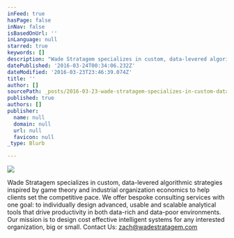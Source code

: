 ```yaml
---
inFeed: true
hasPage: false
inNav: false
isBasedOnUrl: ''
inLanguage: null
starred: true
keywords: []
description: "Wade Stratagem specializes in custom, data-levered algorithmic strategies inspired by game theory and industrial organization economics to help clients set the competitive pace. We offer bespoke consulting services with one goal: to individually design advanced, usable and scalable analytical tools that drive productivity in both data-rich and data-poor environments. Our mission is to design cost effective intelligent systems for any interested business, big or small. \_ \_ \_ \_ \_ \_ \_Contact Us: zach@wadestratagem.com"
datePublished: '2016-03-24T00:34:06.232Z'
dateModified: '2016-03-23T23:46:39.074Z'
title: ''
author: []
sourcePath: _posts/2016-03-23-wade-stratagem-specializes-in-custom-data-levered-algorithm.md
published: true
authors: []
publisher:
  name: null
  domain: null
  url: null
  favicon: null
_type: Blurb

---
```

![](https://s3-us-west-2.amazonaws.com/the-grid-img/p/5de6f3c73cb892fdefac6f46f85a31808a11ab85.png)

Wade Stratagem specializes in custom, data-levered algorithmic strategies inspired by game theory and industrial organization economics to help clients set the competitive pace. We offer bespoke consulting services with one goal: to individually design advanced, usable and scalable analytical tools that drive productivity in both data-rich and data-poor environments. Our mission is to design cost effective intelligent systems for any interested organization, big or small.              Contact Us: [zach@wadestratagem.com][0]

[0]: zach@wadestratagem.com